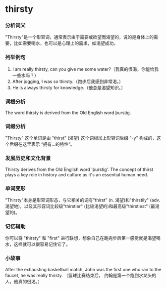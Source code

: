 # thirsty

### 分析词义

  

"Thirsty"是一个形容词，通常表示由于需要或欲望而渴望的，说的是身体上的需要，比如需要喝水，也可以是心理上的需求，如渴望成功。

  

### 列举例句

  

1.  I am really thirsty, can you give me some water?（我真的很渴，你能给我一些水吗？）
2.  After jogging, I was so thirsty.（跑步后我感到非常渴。）
3.  He is always thirsty for knowledge.（他总是渴望知识。）

  

### 词根分析

  

The word thirsty is derived from the Old English word þurstig.

  

### 词缀分析

  

"Thirsty" 这个单词是由 "thirst" (渴望) 这个词根加上形容词后缀 "-y" 构成的，这个后缀在这里表示 “拥有...的特性”。

  

### 发展历史和文化背景

  

Thirsty derives from the Old English word 'þurstig'. The concept of thirst plays a key role in history and culture as it's an essential human need.

  

### 单词变形

  

"Thirsty"本身是形容词形态，与它相关的词有"thirst" (n. 渴望)和"thirstily" (adv. 渴望地)，以及其形容词比较级"thirstier" (比较渴望的)和最高级"thirstiest" (最渴望的)。

  

### 记忆辅助

  

你可以将 "thirsty" 和 "first" 进行联想，想象自己在跑完步后第一感觉就是渴望喝水，这样就可以很容易记住它了。

  

### 小故事

  

After the exhausting basketball match, John was the first one who ran to the faucet, he was really thirsty. （篮球比赛结束后， 约翰是第一个跑到水龙头的人，他真的很渴。）
